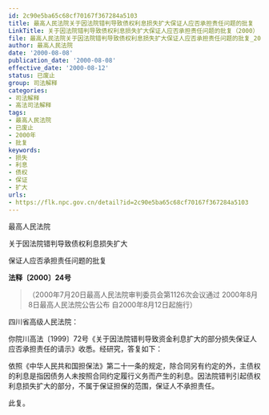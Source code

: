 ```yaml
---
id: 2c90e5ba65c68cf70167f367284a5103
title: 最高人民法院关于因法院错判导致债权利息损失扩大保证人应否承担责任问题的批复
LinkTitle: 关于因法院错判导致债权利息损失扩大保证人应否承担责任问题的批复（2000）
file: 最高人民法院关于因法院错判导致债权利息损失扩大保证人应否承担责任问题的批复_20000808_2c90e5ba65c68cf70167f367284a5103.docx
author: 最高人民法院
date: '2000-08-08'
publication_date: '2000-08-08'
effective_date: '2000-08-12'
status: 已废止
group: 司法解释
categories:
- 司法解释
- 高法司法解释
tags:
- 最高人民法院
- 已废止
- 2000年
- 批复
keywords:
- 损失
- 利息
- 债权
- 保证
- 扩大
urls:
- https://flk.npc.gov.cn/detail?id=2c90e5ba65c68cf70167f367284a5103
---
```


最高人民法院

关于因法院错判导致债权利息损失扩大

保证人应否承担责任问题的批复

**法释〔2000〕24号**

> （2000年7月20日最高人民法院审判委员会第1126次会议通过 2000年8月8日最高人民法院公告公布 自2000年8月12日起施行）

四川省高级人民法院：

你院川高法〔1999〕72号《关于因法院错判导致资金利息扩大的部分损失保证人应否承担责任的请示》收悉。经研究，答复如下：

依照《中华人民共和国担保法》第二十一条的规定，除合同另有约定的外，主债权的利息是指因债务人未按照合同约定履行义务而产生的利息。因法院错判引起债权利息损失扩大的部分，不属于保证担保的范围，保证人不承担责任。

此复。
